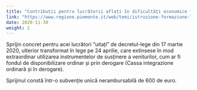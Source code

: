 ```yaml
---
title: "Contribuții pentru lucrătorii aflați în dificultăți economice fără sprijin. "
link: "https://www.regione.piemonte.it/web/temi/istruzione-formazione-lavoro/lavoro/contributi-favore-lavoratrici-lavoratori-disagio-economico-senza-ammortizzatori"
date: 2020-11-30
weight: 2
---
```


Sprijin concret pentru acei lucrători “uitați” de decretul-lege din 17 martie 2020, ulterior transformat în lege pe 24 aprilie, care extinsese în mod extraordinar utilizarea instrumentelor de susținere a veniturilor, cum ar fi fondul de disponibilizare ordinar și prin derogare (Cassa integrazione ordinarâ și în derogare).

Sprijinul constă într-o subvenție unică nerambursabilă de 600 de euro.
